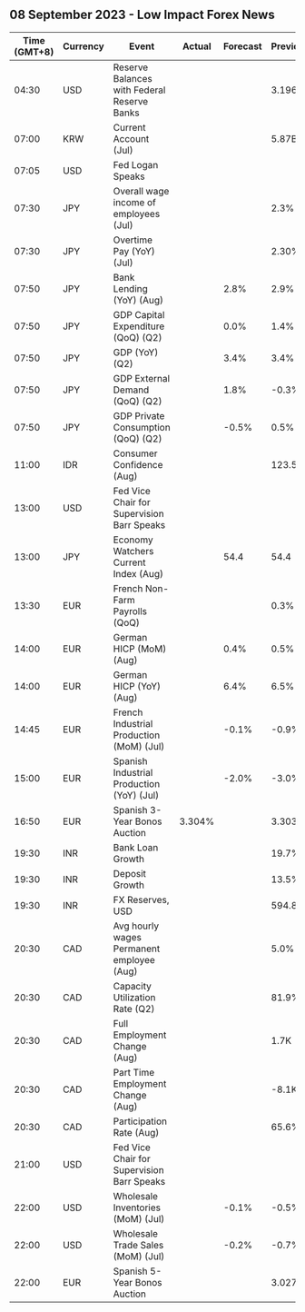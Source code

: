 ## 08 September 2023 - Low Impact Forex News

| Time (GMT+8) | Currency | Event | Actual | Forecast | Previous |
|------|----------|-------|--------|----------|----------|
| 04:30 | USD | Reserve Balances with Federal Reserve Banks |  |  | 3.196T |
| 07:00 | KRW | Current Account (Jul) |  |  | 5.87B |
| 07:05 | USD | Fed Logan Speaks |  |  |  |
| 07:30 | JPY | Overall wage income of employees (Jul) |  |  | 2.3% |
| 07:30 | JPY | Overtime Pay (YoY) (Jul) |  |  | 2.30% |
| 07:50 | JPY | Bank Lending (YoY) (Aug) |  | 2.8% | 2.9% |
| 07:50 | JPY | GDP Capital Expenditure (QoQ) (Q2) |  | 0.0% | 1.4% |
| 07:50 | JPY | GDP (YoY) (Q2) |  | 3.4% | 3.4% |
| 07:50 | JPY | GDP External Demand (QoQ) (Q2) |  | 1.8% | -0.3% |
| 07:50 | JPY | GDP Private Consumption (QoQ) (Q2) |  | -0.5% | 0.5% |
| 11:00 | IDR | Consumer Confidence (Aug) |  |  | 123.5 |
| 13:00 | USD | Fed Vice Chair for Supervision Barr Speaks |  |  |  |
| 13:00 | JPY | Economy Watchers Current Index (Aug) |  | 54.4 | 54.4 |
| 13:30 | EUR | French Non-Farm Payrolls (QoQ) |  |  | 0.3% |
| 14:00 | EUR | German HICP (MoM) (Aug) |  | 0.4% | 0.5% |
| 14:00 | EUR | German HICP (YoY) (Aug) |  | 6.4% | 6.5% |
| 14:45 | EUR | French Industrial Production (MoM) (Jul) |  | -0.1% | -0.9% |
| 15:00 | EUR | Spanish Industrial Production (YoY) (Jul) |  | -2.0% | -3.0% |
| 16:50 | EUR | Spanish 3-Year Bonos Auction | 3.304% |  | 3.303% |
| 19:30 | INR | Bank Loan Growth |  |  | 19.7% |
| 19:30 | INR | Deposit Growth |  |  | 13.5% |
| 19:30 | INR | FX Reserves, USD |  |  | 594.86B |
| 20:30 | CAD | Avg hourly wages Permanent employee (Aug) |  |  | 5.0% |
| 20:30 | CAD | Capacity Utilization Rate (Q2) |  |  | 81.9% |
| 20:30 | CAD | Full Employment Change (Aug) |  |  | 1.7K |
| 20:30 | CAD | Part Time Employment Change (Aug) |  |  | -8.1K |
| 20:30 | CAD | Participation Rate (Aug) |  |  | 65.6% |
| 21:00 | USD | Fed Vice Chair for Supervision Barr Speaks |  |  |  |
| 22:00 | USD | Wholesale Inventories (MoM) (Jul) |  | -0.1% | -0.5% |
| 22:00 | USD | Wholesale Trade Sales (MoM) (Jul) |  | -0.2% | -0.7% |
| 22:00 | EUR | Spanish 5-Year Bonos Auction |  |  | 3.027% |
